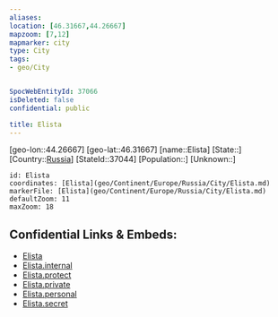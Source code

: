 ```yaml
---
aliases: 
location: [46.31667,44.26667]
mapzoom: [7,12] 
mapmarker: city 
type: City
tags:
- geo/City


SpocWebEntityId: 37066
isDeleted: false
confidential: public

title: Elista
---
```

[geo-lon::44.26667]
[geo-lat::46.31667]
[name::Elista]
[State::]
[Country::[Russia](geo/Continent/Europe/Russia.md)]
[StateId::37044]
[Population::]
[Unknown::]


```leaflet
id: Elista
coordinates: [Elista](geo/Continent/Europe/Russia/City/Elista.md)
markerFile: [Elista](geo/Continent/Europe/Russia/City/Elista.md)
defaultZoom: 11 
maxZoom: 18
```


## Confidential Links & Embeds: 
- [Elista](../../../../../../_public/geo/Continent/Europe/Russia/City/Elista.md) 
- [Elista.internal](../../../../../../_internal/geo/Continent/Europe/Russia/City/Elista.internal.md) 
- [Elista.protect](../../../../../../_protect/geo/Continent/Europe/Russia/City/Elista.protect.md) 
- [Elista.private](../../../../../../_private/geo/Continent/Europe/Russia/City/Elista.private.md) 
- [Elista.personal](../../../../../../_personal/geo/Continent/Europe/Russia/City/Elista.personal.md) 
- [Elista.secret](../../../../../../_secret/geo/Continent/Europe/Russia/City/Elista.secret.md) 
